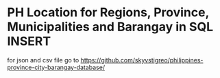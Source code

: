 # PH Location for Regions, Province, Municipalities and Barangay in SQL INSERT

for json and csv file go to https://github.com/skyvstigreo/philippines-province-city-barangay-database/